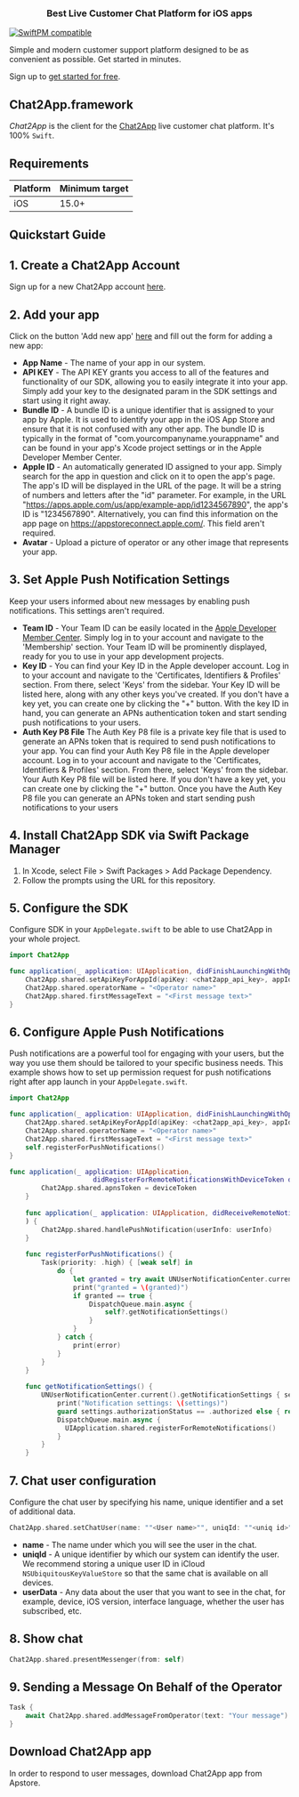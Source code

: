 <h3 align="center">Best Live Customer Chat Platform for iOS apps</h3>

[![SwiftPM compatible](https://img.shields.io/badge/SwiftPM-compatible-orange.svg)](https://docs.revenuecat.com/docs/ios#section-install-via-swift-package-manager)

Simple and modern customer support platform designed to be as convenient as possible. Get started in minutes.

Sign up to [get started for free](https://chat2app.com/SignUp).

## Chat2App.framework
*Chat2App* is the client for the [Chat2App](https://chat2app.com/) live customer chat platform. It's 100% `Swift`.

## Requirements

| Platform | Minimum target |
| --- | --- |
| iOS | 15.0+ |


## Quickstart Guide

## 1. Create a Chat2App Account
Sign up for a new Chat2App account [here](https://chat2app.com/SignUp).

## 2. Add your app
Сlick on the button 'Add new app' [here](https://chat2app.com/client/apps) and fill out the form for adding a new app:
* **App Name** - The name of your app in our system.
* **API KEY** - The API KEY grants you access to all of the features and functionality of our SDK, allowing you to easily integrate it into your app. Simply add your key to the designated param in the SDK settings and start using it right away. 
* **Bundle ID** - A bundle ID is a unique identifier that is assigned to your app by Apple. It is used to identify your app in the iOS App Store and ensure that it is not confused with any other app. The bundle ID is typically in the format of "com.yourcompanyname.yourappname" and can be found in your app's Xcode project settings or in the Apple Developer Member Center. 
* **Apple ID** - An automatically generated ID assigned to your app. Simply search for the app in question and click on it to open the app's page. The app's ID will be displayed in the URL of the page. It will be a string of numbers and letters after the "id" parameter. For example, in the URL "https://apps.apple.com/us/app/example-app/id1234567890", the app's ID is "1234567890". Alternatively, you can find this information on the app page on https://appstoreconnect.apple.com/. This field aren't required.
* **Avatar** - Upload a picture of operator or any other image that represents your app.

## 3. Set Apple Push Notification Settings
Keep your users informed about new messages by enabling push notifications. This settings aren't required.
* **Team ID** - Your Team ID can be easily located in the [Apple Developer Member Center](https://developer.apple.com/account/#/membership). Simply log in to your account and navigate to the 'Membership' section. Your Team ID will be prominently displayed, ready for you to use in your app development projects. 
* **Key ID** - You can find your Key ID in the Apple developer account. Log in to your account and navigate to the 'Certificates, Identifiers & Profiles' section. From there, select 'Keys' from the sidebar. Your Key ID will be listed here, along with any other keys you've created. If you don't have a key yet, you can create one by clicking the "+" button. With the key ID in hand, you can generate an APNs authentication token and start sending push notifications to your users.
* **Auth Key P8 File** The Auth Key P8 file is a private key file that is used to generate an APNs token that is required to send push notifications to your app. You can find your Auth Key P8 file in the Apple developer account. Log in to your account and navigate to the 'Certificates, Identifiers & Profiles' section. From there, select 'Keys' from the sidebar. Your Auth Key P8 file will be listed here. If you don't have a key yet, you can create one by clicking the "+" button. Once you have the Auth Key P8 file you can generate an APNs token and start sending push notifications to your users


## 4. Install Chat2App SDK via Swift Package Manager

1. In Xcode, select File > Swift Packages > Add Package Dependency.
1. Follow the prompts using the URL for this repository.

## 5. Configure the SDK

Configure SDK in your `AppDelegate.swift` to be able to use Chat2App in your whole project.


``` Swift
import Chat2App

func application(_ application: UIApplication, didFinishLaunchingWithOptions launchOptions: [UIApplicationLaunchOptionsKey: Any]?) -> Bool {
    Chat2App.shared.setApiKeyForAppId(apiKey: <chat2app_api_key>, appId: <chat2app_app_id>)
    Chat2App.shared.operatorName = "<Operator name>"
    Chat2App.shared.firstMessageText = "<First message text>"
}

```

## 6. Configure Apple Push Notifications
 Push notifications are a powerful tool for engaging with your users, but the way you use them should be tailored to your specific business needs. This example shows how to set up permission request for push notifications right after app launch in your `AppDelegate.swift`.
``` Swift
import Chat2App

func application(_ application: UIApplication, didFinishLaunchingWithOptions launchOptions: [UIApplicationLaunchOptionsKey: Any]?) -> Bool {
    Chat2App.shared.setApiKeyForAppId(apiKey: <chat2app_api_key>, appId: <chat2app_app_id>)
    Chat2App.shared.operatorName = "<Operator name>"
    Chat2App.shared.firstMessageText = "<First message text>"
    self.registerForPushNotifications()
}

func application(_ application: UIApplication,
                     didRegisterForRemoteNotificationsWithDeviceToken deviceToken: Data) {
        Chat2App.shared.apnsToken = deviceToken
    }
    
    func application(_ application: UIApplication, didReceiveRemoteNotification userInfo: [AnyHashable: Any], fetchCompletionHandler completionHandler: @escaping (UIBackgroundFetchResult) -> Void
    ) {
        Chat2App.shared.handlePushNotification(userInfo: userInfo)
    }
    
    func registerForPushNotifications() {
        Task(priority: .high) { [weak self] in
            do {
                let granted = try await UNUserNotificationCenter.current().requestAuthorization(options: [.alert, .sound, .badge])
                print("granted = \(granted)")
                if granted == true {
                    DispatchQueue.main.async {
                        self?.getNotificationSettings()
                    }
                }
            } catch {
                print(error)
            }
        }
    }
    
    func getNotificationSettings() {
        UNUserNotificationCenter.current().getNotificationSettings { settings in
            print("Notification settings: \(settings)")
            guard settings.authorizationStatus == .authorized else { return }
            DispatchQueue.main.async {
              UIApplication.shared.registerForRemoteNotifications()
            }
        }
    }


```

## 7. Chat user configuration
Сonfigure the chat user by specifying his name, unique identifier and a set of additional data.

``` Swift
Chat2App.shared.setChatUser(name: ""<User name>"", uniqId: ""<uniq id>"", userData: ["foo":"bar"])
```
* **name** - The name under which you will see the user in the chat.
* **uniqId** - A unique identifier by which our system can identify the user. We recommend storing a unique user ID in iCloud `NSUbiquitousKeyValueStore` so that the same chat is available on all devices.
* **userData** - Any data about the user that you want to see in the chat, for example, device, iOS version, interface language, whether the user has subscribed, etc.

## 8. Show chat
``` Swift
Chat2App.shared.presentMessenger(from: self)
```

## 9. Sending a Message On Behalf of the Operator
``` Swift
Task {
    await Chat2App.shared.addMessageFromOperator(text: "Your message")
}
```

## Download Chat2App app
In order to respond to user messages, download Chat2App app from Apstore.


